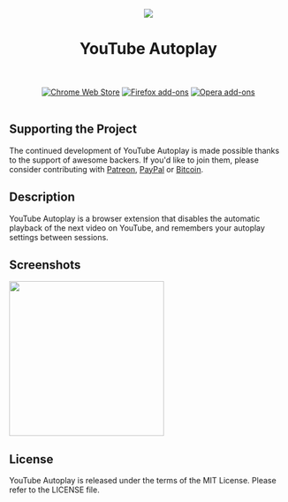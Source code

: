 <p align="center"><img src="https://i.imgur.com/SbdxiBP.png"></p>
<h1 align="center">YouTube Autoplay</h1>

<p align="center">
  </br></br>
  <a href="https://chrome.google.com/webstore/detail/youtube-autoplay/gebbpmioaihpifcknpcjeielgfhaiecf">
    <img src="https://i.imgur.com/q6E8SOD.png" alt="Chrome Web Store"></a>
  <a href="https://addons.mozilla.org/en-US/firefox/addon/youtube_autoplay/">
    <img src="https://i.imgur.com/dvof8rG.png" alt="Firefox add-ons"></a>
  <a href="">
    <img src="https://i.imgur.com/wK10qEV.png" alt="Opera add-ons"></a>
  </br></br>
</p>

## Supporting the Project

The continued development of YouTube Autoplay is made possible
thanks to the support of awesome backers. If you'd like to join them,
please consider contributing with [Patreon](https://goo.gl/qRhKSW),
[PayPal](https://goo.gl/5FnBaw) or [Bitcoin](https://goo.gl/uJUAaU).

## Description

YouTube Autoplay is a browser extension that disables
the automatic playback of the next video on YouTube, and remembers
your autoplay settings between sessions.

## Screenshots

<p>
  <img width="280" src="https://i.imgur.com/qyURbsy.png">
</p>

## License

YouTube Autoplay is released under the terms of the MIT License.
Please refer to the LICENSE file.
